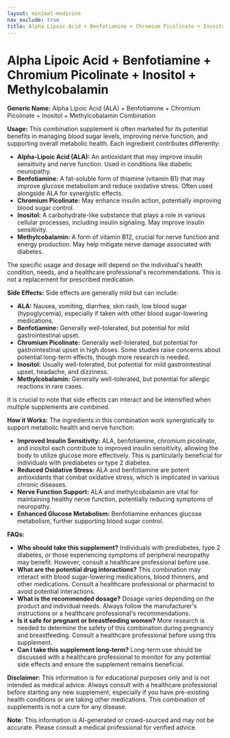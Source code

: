 ```yaml
---
layout: minimal-medicine
nav_exclude: true
title: Alpha Lipoic Acid + Benfotiamine + Chromium Picolinate + Inositol + Methylcobalamin
---
```


# Alpha Lipoic Acid + Benfotiamine + Chromium Picolinate + Inositol + Methylcobalamin

**Generic Name:** Alpha Lipoic Acid (ALA) + Benfotiamine + Chromium Picolinate + Inositol + Methylcobalamin Combination

**Usage:** This combination supplement is often marketed for its potential benefits in managing blood sugar levels, improving nerve function, and supporting overall metabolic health.  Each ingredient contributes differently:

* **Alpha-Lipoic Acid (ALA):** An antioxidant that may improve insulin sensitivity and nerve function. Used in conditions like diabetic neuropathy.
* **Benfotiamine:** A fat-soluble form of thiamine (vitamin B1) that may improve glucose metabolism and reduce oxidative stress. Often used alongside ALA for synergistic effects.
* **Chromium Picolinate:**  May enhance insulin action, potentially improving blood sugar control.
* **Inositol:** A carbohydrate-like substance that plays a role in various cellular processes, including insulin signaling.  May improve insulin sensitivity.
* **Methylcobalamin:** A form of vitamin B12, crucial for nerve function and energy production. May help mitigate nerve damage associated with diabetes.


The specific usage and dosage will depend on the individual's health condition, needs, and a healthcare professional's recommendations. This is not a replacement for prescribed medication.

**Side Effects:**  Side effects are generally mild but can include:

* **ALA:**  Nausea, vomiting, diarrhea, skin rash, low blood sugar (hypoglycemia), especially if taken with other blood sugar-lowering medications.
* **Benfotiamine:** Generally well-tolerated, but potential for mild gastrointestinal upset.
* **Chromium Picolinate:**  Generally well-tolerated, but potential for gastrointestinal upset in high doses.  Some studies raise concerns about potential long-term effects, though more research is needed.
* **Inositol:** Usually well-tolerated, but potential for mild gastrointestinal upset, headache, and dizziness.
* **Methylcobalamin:**  Generally well-tolerated, but potential for allergic reactions in rare cases.


It is crucial to note that side effects can interact and be intensified when multiple supplements are combined.

**How it Works:**  The ingredients in this combination work synergistically to support metabolic health and nerve function:

* **Improved Insulin Sensitivity:** ALA, benfotiamine, chromium picolinate, and inositol each contribute to improved insulin sensitivity, allowing the body to utilize glucose more effectively. This is particularly beneficial for individuals with prediabetes or type 2 diabetes.
* **Reduced Oxidative Stress:** ALA and benfotiamine are potent antioxidants that combat oxidative stress, which is implicated in various chronic diseases.
* **Nerve Function Support:** ALA and methylcobalamin are vital for maintaining healthy nerve function, potentially reducing symptoms of neuropathy.
* **Enhanced Glucose Metabolism:**  Benfotiamine enhances glucose metabolism, further supporting blood sugar control.

**FAQs:**

* **Who should take this supplement?** Individuals with prediabetes, type 2 diabetes, or those experiencing symptoms of peripheral neuropathy may benefit.  However, consult a healthcare professional before use.
* **What are the potential drug interactions?** This combination may interact with blood sugar-lowering medications, blood thinners, and other medications.  Consult a healthcare professional or pharmacist to avoid potential interactions.
* **What is the recommended dosage?**  Dosage varies depending on the product and individual needs.  Always follow the manufacturer's instructions or a healthcare professional's recommendations.
* **Is it safe for pregnant or breastfeeding women?**  More research is needed to determine the safety of this combination during pregnancy and breastfeeding.  Consult a healthcare professional before using this supplement.
* **Can I take this supplement long-term?**  Long-term use should be discussed with a healthcare professional to monitor for any potential side effects and ensure the supplement remains beneficial.


**Disclaimer:** This information is for educational purposes only and is not intended as medical advice.  Always consult with a healthcare professional before starting any new supplement, especially if you have pre-existing health conditions or are taking other medications.  This combination of supplements is not a cure for any disease.


**Note:** This information is AI-generated or crowd-sourced and may not be accurate. Please consult a medical professional for verified advice.